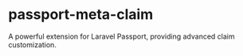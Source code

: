 # passport-meta-claim
A powerful extension for Laravel Passport, providing advanced claim customization.
